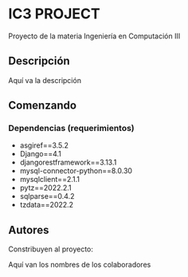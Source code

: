 # IC3 PROJECT

Proyecto de la materia Ingeniería en Computación III

## Descripción

Aquí va la descripción

## Comenzando

### Dependencias (requerimientos)

- asgiref==3.5.2
- Django==4.1
- djangorestframework==3.13.1
- mysql-connector-python==8.0.30
- mysqlclient==2.1.1
- pytz==2022.2.1
- sqlparse==0.4.2
- tzdata==2022.2

## Autores

Constribuyen al proyecto:

Aquí van los nombres de los colaboradores
